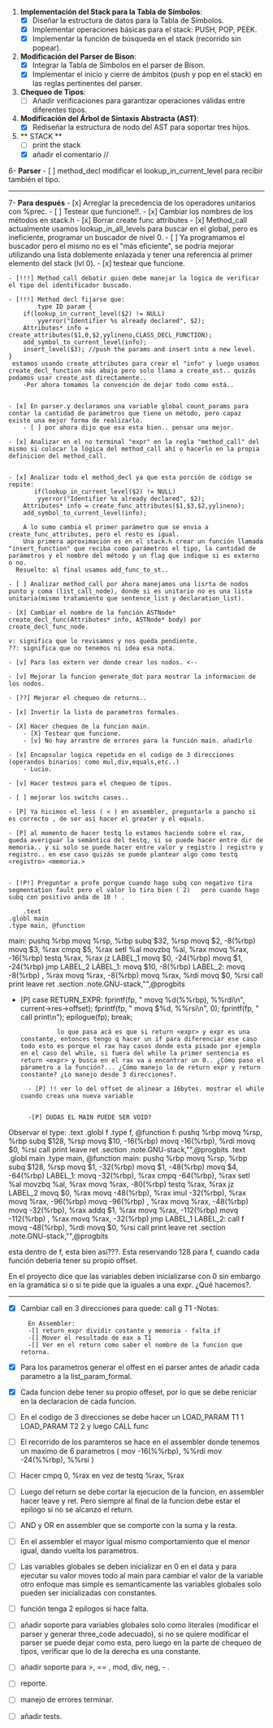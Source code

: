 
1. **Implementación del Stack para la Tabla de Símbolos**:
    - [x] Diseñar la estructura de datos para la Tabla de Símbolos.
    - [x] Implementar operaciones básicas para el stack: PUSH, POP, PEEK.
    - [x] Implementar la función de búsqueda en el stack (recorrido sin popear).

2. **Modificación del Parser de Bison**:
    - [x] Integrar la Tabla de Símbolos en el parser de Bison.
    - [x] Implementar el inicio y cierre de ámbitos (push y pop en el stack) en las reglas pertinentes del parser.

3. **Chequeo de Tipos**:
    - [ ] Añadir verificaciones para garantizar operaciones válidas entre diferentes tipos.

4. **Modificación del Árbol de Sintaxis Abstracta (AST)**:
    - [x] Rediseñar la estructura de nodo del AST para soportar tres hijos.

5. ** STACK **
    - [ ] print the stack
    - [X] añadir el comentario //
    
6- **Parser**
    - [ ] method_decl modificar el lookup_in_current_level para recibir también el tipo.

--------------------------------------------------------------------------------------

7- **Para después**
    - [x] Arreglar la precedencia de los operadores unitarios con %prec.
        - [ ] Testear que funcione!!.
    - [x] Cambiar los nombres de los métodos en stack.h
    - [x] Borrar create func attributes
    - [x] Method_call actualmente usamos lookup_in_all_levels para buscar en el global, pero es ineficiente, programar un buscador de nivel 0.
        - [ ] Ya programamos el buscador pero el mismo no es el "más eficiente", se podría mejorar utilizando una lista doblemente enlazada y tener una referencia al primer elemento del stack (lvl 0).
        - [x] testear que funcione.
    
    - [!!!] Method_call debatir quien debe manejar la lógica de verificar el tipo del identificador buscado. 
    
    - [!!!] Method decl fijarse que: 
            type ID param {
        if(lookup_in_current_level($2) != NULL) 
            yyerror("Identifier %s already declared", $2);
        Attributes* info = create_attributes($1,0,$2,yylineno,CLASS_DECL_FUNCTION);
        add_symbol_to_current_level(info);
        insert_level($3); //push the params and insert into a new level.
    } 
     estamos usando create_attributes para crear el "info" y luego usamos create_decl_function más abajo pero solo llama a create_ast.. quizás podamos usar create_ast directamente..
        -Por ahora tomamos la convención de dejar todo como está..


    - [x] En parser.y declaramos una variable global count_params para contar la cantidad de parámetros que tiene un método, pero capaz existe una mejor forma de realizarlo.
        - [ ] por ahora dijo que esa esta bien.. pensar una mejor.

    - [x] Analizar en el no terminal "expr" en la regla "method_call" del mismo si colocar la lógica del method_call ahí o hacerlo en la propia definicion del method_call.
    

    - [x] Analizar todo el method_decl ya que esta porción de código se repite:
           if(lookup_in_current_level($2) != NULL) 
            yyerror("Identifier %s already declared", $2);
        Attributes* info = create_func_attributes($1,$3,$2,yylineno);
        add_symbol_to_current_level(info);
        
        A lo sumo cambia el primer parámetro que se envia a create_func_attributes, pero el resto es igual.
        Una primera aproximación es en el stack.h crear un función llamada "insert_function" que reciba como parámetros el tipo, la cantidad de parámetros y el nombre del método y un flag que indique si es externo o no. 
      Resuelto: al final usamos add_func_to_st.. 

    - [ ] Analizar method_call por ahora manejamos una lisrta de nodos punto y coma (list_call_node), donde si es unitario no es una lista unitaria(mismo tratamiento que sentence_list y declaration_list).

    - [X] Cambiar el nombre de la función ASTNode* create_decl_func(Attributes* info, ASTNode* body) por create_decl_func_node.

    v: significa que lo revisamos y nos queda pendiente.
    ??: significa que no tenemos ni idea esa nota.

    - [v] Para los extern ver donde crear los nodos. <--

    - [v] Mejorar la funcion generate_dot para mostrar la informacion de los nodos.

    - [??] Mejorar el chequeo de returns..

    - [x] Invertir la lista de parametros formales.

    - [X] Hacer chequeo de la funcion main.
        - [X] Testear que funcione.
        - [v] No hay arrastre de errores para la función main. añadirlo

    - [x] Encapsular logica repetida en el codigo de 3 direcciones (operandos binarios: como mul,div,equals,etc..)
        - Lucio.

    - [v] Hacer testeos para el chequeo de tipos.

    - [ ] mejorar los switchs cases..

    - [P] Ya hicimos el less ( < ) en assembler, preguntarle a pancho si es correcto , de ser así hacer el greater y el equals.

    - [P] al momento de hacer testq lo estamos haciendo sobre el rax, queda averiguar la semántica del testq, si se puede hacer entre dir de memoria.. y si solo se puede hacer entre valor y registro | registro y registro.. en ese caso quizás se puede plantear algo como testq <registro> <memoria.>
    

    - [!P!] Preguntar a profe porque cuando hago subq con negativo tira segmentation fault pero el valor lo tira bien ( 2)   pero cuando hago subq con positivo anda de 10 ! .

        .text
    .globl main
    .type main, @function
main:
    pushq %rbp
    movq %rsp, %rbp
    subq $32, %rsp
    movq $2, -8(%rbp)
    movq $3, %rax
    cmpq $5, %rax
    setl %al
    movzbq %al, %rax
    movq %rax, -16(%rbp)
    testq %rax, %rax
    jz LABEL_1
    movq $0, -24(%rbp)
    movq $1, -24(%rbp)
    jmp LABEL_2
LABEL_1:
    movq $10, -8(%rbp)
LABEL_2:
    movq -8(%rbp) , %rax
    movq %rax, -8(%rbp)
    movq %rax, %rdi
    movq $0, %rsi
    call print
    leave
    ret
    .section .note.GNU-stack,"",@progbits

- [P]          case RETURN_EXPR:
                fprintf(fp, "    movq %d(%%rbp), %%rdi\n", current->res->offset);
                fprintf(fp, "    movq $%d, %%rsi\n", 0);
                fprintf(fp, "    call print\n");
                epilogue(fp);
                break;


                lo que pasa acá es que si return <expr> y expr es una constante, entonces tengo q hacer un if para diferenciar ese caso todo esto es porque el rax hay casos donde esta pisado por ejemplo en el caso del while, si fuera del while la primer sentencia es return <expr> y busca en el rax va a encontrar un 0.. ¿Cómo paso el párametro a la función?... ¿Cómo manejo lo de return expr y return constante? ¿Lo manejo desde 3 direcciones?.

        - [P] !! ver lo del offset de alinear a 16bytes. mostrar el while cuando creas una nueva variable


        -[P] DUDAS EL MAIN PUEDE SER VOID?



Observar el type:
    .text
    .globl f
    .type f, @function
f:
    pushq %rbp
    movq %rsp, %rbp
    subq $128, %rsp
    movq $10, -16(%rbp)
    movq -16(%rbp), %rdi
    movq $0, %rsi
    call print
    leave
    ret
    .section .note.GNU-stack,"",@progbits
    .text
    .globl main
    .type main, @function
main:
    pushq %rbp
    movq %rsp, %rbp
    subq $128, %rsp
    movq $1, -32(%rbp)
    movq $1, -48(%rbp)
    movq $4, -64(%rbp)
LABEL_1:
    movq -32(%rbp), %rax
    cmpq -64(%rbp), %rax
    setl %al
    movzbq %al, %rax
    movq %rax, -80(%rbp)
    testq %rax, %rax
    jz LABEL_2
    movq $0, %rax
    movq -48(%rbp), %rax
    imul -32(%rbp), %rax
    movq %rax, -96(%rbp)
    movq -96(%rbp) , %rax
    movq %rax, -48(%rbp)
    movq -32(%rbp), %rax
    addq $1, %rax
    movq %rax, -112(%rbp)
    movq -112(%rbp) , %rax
    movq %rax, -32(%rbp)
    jmp LABEL_1
LABEL_2:
    call f
    movq -48(%rbp), %rdi
    movq $0, %rsi
    call print
    leave
    ret
    .section .note.GNU-stack,"",@progbits


esta dentro de f, esta bien así???.
Esta reservando 128 para f, cuando cada función deberia tener su propio offset.

En el proyecto dice que las variables deben inicializarse con 0 sin embargo en la gramática si o si te pide que la iguales a una expr. ¿Qué hacemos?.

----------------------------------------------------------------------

- [X] Cambiar call en 3 direcciones para quede:
        call g T1 
        -Notas:

        En Assembler:
        -[] return_expr dividir costante y memoria - falta if 
        -[] Mover el resultado de eax a T1
        -[] Ver en el return como saber el nombre de la funcion que retorna.

- [X] Para los parametros generar el offest en el parser antes de añadir cada parametro a la list_param_formal.

- [X] Cada funcion debe tener su propio offeset, por lo que se debe reniciar en la declaracion de cada funcion.

- [ ] En el codigo de 3 direcciones se debe hacer un
  LOAD_PARAM T1  1
  LOAD_PARAM T2  2
  y luego CALL func 
 
- [ ] El recorrido de los paramteros se hace en el assembler donde tenemos un maximo de 6 parametros (
    mov -16(%%rbp), %%rdi
    mov -24(%%rbp), %%rsi
)

- [ ] Hacer cmpq 0, %rax en vez de testq %rax, %rax

- [ ] Luego del return se debe cortar la ejecucion de la funcion, en assembler hacer leave y ret. Pero siempre al final de la funcion debe estar el epilogo si no se alcanzo el return.

- [ ] AND y OR en assembler que se comporte con la suma y la resta.

- [ ] En el assembler el mayor igual mismo comportamiento que el menor igual, dando vuelta los parametros.

- [ ] Las variables globales se deben inicializar en 0 en el data y para ejecutar su valor moves todo al main para cambiar el valor de la variable otro enfoque mas simple es semanticamente las variables globales solo pueden ser inicializadas con constantes.


- [ ] función tenga 2 epilogos si hace falta. 
- [ ] añadir soporte para variables globales solo como literales (modificar el parser y generar three_code adecuado), si no se quiere modificar el parser se puede dejar como esta, pero luego en la parte de chequeo de tipos, verificar que lo de la derecha es una constante. 
- [ ] añadir soporte para >, == , mod, div, neg, - . 
- [ ] reporte.
- [ ] manejo de errores terminar.
- [ ] añadir tests.


